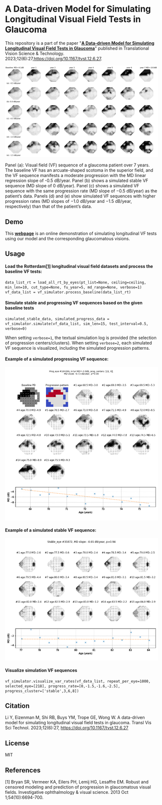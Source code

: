 # A Data-driven Model for Simulating Longitudinal Visual Field Tests in Glaucoma
 This repository is a part of the paper "[**A Data-driven Model for Simulating Longitudinal Visual Field Tests in Glaucoma**](https://tvst.arvojournals.org/article.aspx?articleid=2791260)" published in Translational Vision Science & Technology. 2023;12(6):27,https://doi.org/10.1167/tvst.12.6.27.

![vf_simulator](https://github.com/lcapacitor/glaucomatous-longitudinal-vf-simulator/blob/main/figures/sim_eye_218/eye_218_1090.png)

Panel (a): Visual field (VF) sequence of a glaucoma patient over 7 years. The baseline VF has an arcuate-shaped scotoma in the superior field, and the VF sequence manifests a moderate progression with the MD linear regression slope of -0.5 dB/year. Panel (b) shows a simulated stable VF sequence (MD slope of 0 dB/year). Panel (c) shows a simulated VF sequence with the same progression rate (MD slope of −0.5 dB/year) as the patient’s data. Panels (d) and (e) show simulated VF sequences with higher progression rates (MD slopes of −1.0 dB/year and −1.5 dB/year, respectively) than that of the patient’s data. 

## Demo
 This [**webpage**](http://34.0.37.44:8080/) is an online demonstration of simulating longitudinal VF tests using our model and the corresponding glaucomatous visions.

## Usage
#### Load the **Rotterdam**[[1]](#1) longitudinal visual field datasets and process the baseline VF tests:
```
data_list_rt = load_all_rt_by_eyes(pt_list=None, ceiling=ceiling, min_len=10, cut_type=None, fu_year=5, md_range=None, verbose=1)
vf_data_list = vf_simulator.process_baseline(data_list_rt)
```

#### Simulate stable and progressing VF sequences based on the given baseline tests
```
simulated_stable_data, simulated_progress_data = vf_simulator.simulate(vf_data_list, sim_len=15, test_interval=0.5, verbose=0)
```
When setting ```verbose=1```, the textual simulation log is provided (the selection of progression centers/clusters).
When setting ```verbose=2```, each simulated VF sequence is visualized, including the simulated progression patterns. 

#### Example of a simulated progressing VF sequence:
![prog_eye](https://github.com/lcapacitor/glaucomatous-longitudinal-vf-simulator/blob/main/figures/sim_prog/prog_eye_01.png)


#### Example of a simulated stable VF sequence:
![stable_eye](https://github.com/lcapacitor/glaucomatous-longitudinal-vf-simulator/blob/main/figures/sim_stable/stable_eye_01.png)



#### Visualize simulation VF sequences
```
vf_simulator.visualize_var_rates(vf_data_list, repeat_per_eye=1000, selected_eye=[218], progress_rate=[0,-1.5,-1.6,-2.5], progress_cluster=['stable',3,6,8])
```

## Citation
Li Y, Eizenman M, Shi RB, Buys YM, Trope GE, Wong W. A data-driven model for simulating longitudinal visual field tests in
glaucoma. Transl Vis Sci Technol. 2023;12(6):27, https://doi.org/10.1167/tvst.12.6.27

## License
MIT


## References
<a id="1">[1]</a> 
Bryan SR, Vermeer KA, Eilers PH, Lemij HG, Lesaffre EM. Robust and censored modeling and prediction of progression in glaucomatous visual fields. Investigative ophthalmology & visual science. 2013 Oct 1;54(10):6694-700.
